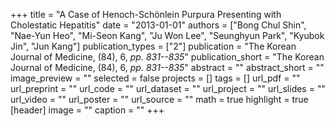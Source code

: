 +++
title = "A Case of Henoch-Schönlein Purpura Presenting with Cholestatic Hepatitis"
date = "2013-01-01"
authors = ["Bong Chul Shin", "Nae-Yun Heo", "Mi-Seon Kang", "Ju Won Lee", "Seunghyun Park", "Kyubok Jin", "Jun Kang"]
publication_types = ["2"]
publication = "The Korean Journal of Medicine, (84), 6, _pp. 831--835_"
publication_short = "The Korean Journal of Medicine, (84), 6, _pp. 831--835_"
abstract = ""
abstract_short = ""
image_preview = ""
selected = false
projects = []
tags = []
url_pdf = ""
url_preprint = ""
url_code = ""
url_dataset = ""
url_project = ""
url_slides = ""
url_video = ""
url_poster = ""
url_source = ""
math = true
highlight = true
[header]
image = ""
caption = ""
+++
